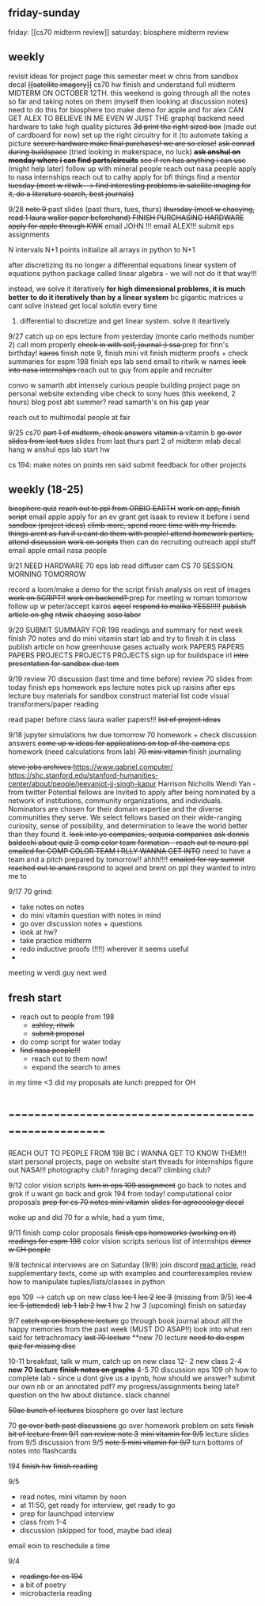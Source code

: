 
## friday-sunday
friday:
[[cs70 midterm review]]
saturday:
biosphere midterm review 
## weekly
revisit ideas for project page this semester
meet w chris from sandbox decal
<s>[[satellite imagery]]</s>
cs70 hw
finish and understand full midterm
	MIDTERM ON OCTOBER 12TH. 
		this weekend is going through all the notes so far and taking notes on them (myself then looking at discussion notes)
		need to do this for biosphere too 
make demo for apple and for alex
	CAN GET ALEX TO BELIEVE IN ME EVEN W JUST THE 
	graphql backend
	need hardware to take high quality pictures
	<s>3d print the right sized box</s> (made out of cardboard for now)
	set up the right circuitry for it (to automate taking a picture
<s>secure hardware </s>
	<s>make final purchases! we are so close!</s>
	<s>ask conrad during buildspace</s> (tried looking in makerspace, no luck)
	<s>**ask anshul on monday where i can find parts/circuits**</s>
	<s>see if ren has anything i can use</s> (might help later)
follow up with mineral people
reach out nasa people
	apply to nasa internships
reach out to cathy 
apply for bfi things
find a mentor
<s>tuesday (meet w ritwik --> find interesting problems in satellite imaging for it, do a literature search, best journals)</s>

9/28
<s>note 9 </s>
past slides (past thurs, tues, thurs)
<s>thursday (meet w chaoying, read 1 laura waller paper beforehand) </s>
<s>FINISH PURCHASING HARDWARE </s>
<s>apply for apple through KWK</s>
email JOHN !!! email ALEX!!!
submit eps assignments

N intervals
N+1 points
initialize all arrays in python to N+1

after discretizing its no longer a differential equations
linear system of equations
python package called linear algebra - we will not do it that way!!!

instead, we solve it iteratively
**for high dimensional problems, it is much better to do it iteratively than by a linear system**
	bc gigantic matrices u cant solve
	instead get local solutin every time


1. differential to discretize and get linear system. solve it iteartively

9/27
catch up on eps lecture from yesterday (monte carlo methods number 2)
call mom properly
<s>check in with self, journal :) </s>
<s>ssa </s>
prep for finn's birthday!
<s>kairos</s>
finish note 9, finish mini vit
finish midterm proofs + check 
summaries for espm 198
finish eps lab
send email to ritwik w names
<s>look into nasa internships </s>
reach out to guy from apple and recruiter

convo w samarth abt intensely curious people
building project page on personal website
extending vibe check to sony hues (this weekend, 2 hours)
blog post abt summer? 
	read samarth's on his gap year

reach out to multimodal people at fair



9/25
cs70
		<s>part 1 of midterm, check answers</s>
		<s>vitamin a </s>
	vitamin b
	<s>go over slides from last tues</s>
	slides from last thurs
part 2 of midterm
mlab decal
hang w anshul
eps
	lab 
	start hw 

cs 194:
	make notes on points ren said
	submit feedback for other projects


## weekly (18-25)
<s>biosphere quiz</s>
<s>reach out to ppl from ORBIO EARTH</s>
<s>work on app, finish script</s> email apple
apply for an ev grant
	get isaak to review it before i send
<s>sandbox (project ideas)</s>
<s>climb more, spend more time with my friends. things arent as fun if u cant do them with people! </s> 
<s>attend homework parties, attend discussion</s>
<s>work on scripts</s>
then can do recruiting outreach appl stuff
	email apple
	email nasa people
	

9/21
NEED HARDWARE
70
eps lab
read diffuser cam
CS 70 SESSION. MORNING TOMORROW

record a loom/make a demo for the script
	finish analysis on rest of images
	<s>work on SCRIPT!!</s>
<s>work on backend? </s>
prep for meeting w roman tomorrow
follow up w peter/accept kairos
<s>aqeel</s>
<s>respond to malika YESS!!!!!</s>
<s>publish article on ghg</s>
<s>ritwik</s>
<s>chaoying</s>
<s>seso labor</s>



9/20
SUBMIT SUMMARY FOR 198
readings and summary for next week 
finish 70 notes and do mini vitamin
start lab and try to finish it in class
publish article on how greenhouse gases actually work 
PAPERS PAPERS PAPERS
PROJECTS PROJECTS PROJECTS
sign up for buildspace irl
<s>intro presentation for sandbox due tom</s>

9/19
review 70 discussion (last time and time before)
review 70 slides from today
finish eps homework 
eps lecture notes
pick up raisins after eps lecture 
buy materials for sandbox
	construct material list
code visual transformers/paper reading

read paper before class
laura waller papers!!!
<s>list of project ideas</s>


9/18
jupyter simulations hw due tomorrow
70 homework + check discussion answers
<s>come up w ideas for applications on top of the camera </s>
eps homework (need calculations from lab)
<s>70 mini vitamin </s>
finish journaling

<s>steve jobs archives </s>
	https://www.gabriel.computer/
	https://shc.stanford.edu/stanford-humanities-center/about/people/jeevanjot-jj-singh-kapur
	Harrison Nicholls
	Wendi Yan - from twitter
	Potential fellows are invited to apply after being nominated by a network of institutions, community organizations, and individuals. Nominators are chosen for their domain expertise and the diverse communities they serve. We select fellows based on their wide-ranging curiosity, sense of possibility, and determination to leave the world better than they found it.
<s>look into yc companies, sequoia companies</s>
<s>ask dennis baldochi about quiz 3 </s>
<s>comp color team formation - reach out to neuro ppl</s>
<s>emailed for COMP COLOR TEAM I RLLY WANNA GET INTO</s>
	need to have a team and a pitch prepared by tomorrow!! ahhh!!!!
<s>emailed for ray summit</s>
<s>reached out to anant </s>
respond to aqeel and brent on ppl they wanted to intro me to



9/17
70 grind:
- take notes on notes
- do mini vitamin question with notes in mind
- go over discussion notes + questions
- look at hw?
- take practice midterm
- redo inductive proofs (!!!!) wherever it seems useful
- 


meeting w verdi guy next wed
## fresh start
- reach out to people from 198 
	- <s>ashley, ritwik</s>
	- <s>submit proposal </s>
- do comp script for water today
- <s> find nasa people!!! </s>
	- reach out to them now! 
	- expand the search to ames

in my time <3
did my proposals
ate lunch
prepped for OH
# -----------------------------------------------------


REACH OUT TO PEOPLE FROM 198 BC I WANNA GET TO KNOW THEM!!!
start personal projects, page on website
start threads for internships
	figure out NASA!!!
photography club? foraging decal? climbing club?

9/12
color vision scripts
<s>turn in eps 109 assignment</s>
	go back to notes and grok if u want
go back and grok 194 from today! 
computational color proposals
<s>prep for cs 70 
	notes
	mini vitamin</s>
<s>slides for agroecology decal</s>

woke up and did 70 for a while, had a yum time, 

9/11
finish comp color proposals
<s>finish eps homeworks (working on it)</s>
<s>readings for espm 198</s>
color vision scripts
serious list of internships
<s>dinner w CH people</s>

9/8
technical interviews are on Saturday (9/9)
join discord
[read article]([https://drive.google.com/file/d/1lLKl8PB5uVtZ43YZhk1RW71NgG0QmXrj/view?usp=sharing](https://drive.google.com/file/d/1lLKl8PB5uVtZ43YZhk1RW71NgG0QmXrj/view?usp=sharing)), read supplementary texts, come up with examples and counterexamples
review how to manipulate tuples/lists/classes in python

eps 109 --> catch up on new class
	<s>lec 1</s>
	<s>lec 2</s>
	<s>lec 3</s> (missing from 9/5)
	<s>lec 4</s>
	<s>lec 5 (attended)</s>
	<s>lab 1</s>
	<s>lab 2</s>
	<s>hw 1</s>
	hw 2
	hw 3 (upcoming)
finish on saturday

9/7
<s>catch up on biosphere lecture</s>
go through book 
journal about alll the happy memories from the past week (MUST DO ASAP!!)
look into what ren said for tetrachromacy
<s>last 70 lecture</s>
**new 70 lecture
<s>need to do espm quiz for missing disc</s>


10-11 breakfast, talk w mum, catch up on new class
12- 2 new class
2-4
**new 70 lecture
<s>finish notes on graphs**</s>
4-5
70 discussion
eps 109
oh 
	how to complete lab - since u dont give us a ipynb, how should we answer? submit our own nb or an annotated pdf?
	my progress/assignments being late?
	question on the hw about distance. 
	slack channel





<s>50ac
	bunch of lectures</s>
biosphere
	go over last lecture

70 
		<s>go over both past discussions</s>
go over homework problem on sets
		<s>finish bit of lecture from 9/1</s>
		<s>can review note 3</s>
<s>mini vitamin for 9/5</s>
lecture slides from 9/5
discussion from 9/5
<s>note 5 </s>
<s>mini vitamin for 9/7</s>
turn bottoms of notes into flashcards

194
<s>finish hw</s>
<s>finish reading</s>

9/5
- read notes, mini vitamin by noon
- at 11:50, get ready for interview, get ready to go
- prep for launchpad interview 
- class from 1-4
- discussion (skipped for food, maybe bad idea)

email eoin to reschedule a time

9/4
- <s>readings for cs 194</s>
- a bit of poetry
- microbacteria reading


